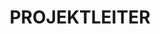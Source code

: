 ---
name: don alexander
draft: false
title: PROJEKTLEITER
quote: 'Wir waren an einigen der größten Projekte in den USA beteiligt. Die Zusammenarbeit mit den Besten der Branche, dazu gehört auch unser eigenes Merritt-Team, sorgt für höchste berufliche Zufriedenheit.'
details: >-
  Don Alexander widmet sich bereits seit neun Jahren jeden Tag voller
  Leidenschaft für Design und Architektur seiner Tätigkeit bei Merritt. Zuvor
  leitete Don Alexander als Geschäftsführer Falls Lumber and Millwork, ein
  Unternehmen für den Innenausbau mit Holz im Luxussegment. Dank seiner
  handwerklichen wie geschäftlichen Expertise im Bereich hochwertigen
  Holzbearbeitung ist er idealer Ansprechpartner für Kunden und Mitarbeiter von
  Merritt.



  Don Alexander leitet ein herausragendes Team aus Projektmanagern,
  Projektingenieuren, Außendienstmitarbeitern und anderen Projektmitarbeitern. Er
  erarbeitet mit seinem Team einen umfassende Projektpläne sowie Lösungen für
  Kunden von Merritt, darunter anspruchvollste Generalunternehmer, Architekten,
  Designer und Immobilienbesitzer auf der ganzen Welt.



  Don Alexander sitzt im Beirat der Interior School of Design der University of
  Akron und leitet dort als Gastdozent auch Kurse zum Design- und
  Projektmanagement.
image: /uploads/staff-5.jpg
display_number: 4
_comments:
  image: file should be ~600px wide
  lang: EN for english, DE for german
  draft: drafts are saved but not published
lang: de
---